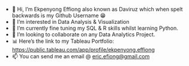 - 👋 Hi, I’m Ekpenyong Effiong also known as Daviruz which when spelt backwards is my Github Username 😁
- 👀 I’m interested in Data Analysis & Visualization
- 🌱 I’m currently fine tuning my SQL & R skills whilst learning Python.
- 💞️ I’m looking to collaborate on any Data Analytics Project.
- 📊 Here’s the link to my Tableau Portfolio: https://public.tableau.com/app/profile/ekpenyong.effiong
- 📫 You can send me an email @ eric.efiong@gmail.com

<!---
zurivad7/zurivad7 is a ✨ special ✨ repository because its `README.md` (this file) appears on your GitHub profile.
You can click the Preview link to take a look at your changes.
--->

